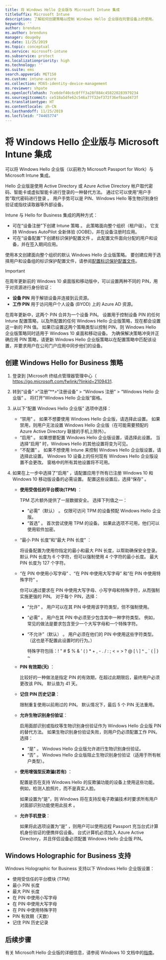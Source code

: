 ```yaml
---
title: 将 Windows Hello 企业版与 Microsoft Intune 集成
titleSuffix: Microsoft Intune
description: 了解如何创建策略以控制 Windows Hello 企业版在托管设备上的使用。
keywords: ''
author: brenduns
ms.author: brenduns
manager: dougeby
ms.date: 11/25/2019
ms.topic: conceptual
ms.service: microsoft-intune
ms.subservice: protect
ms.localizationpriority: high
ms.technology: ''
ms.suite: ems
search.appverid: MET150
ms.custom: intune-azure
ms.collection: M365-identity-device-management
ms.reviewer: shpate
ms.openlocfilehash: 7ce6def40c6c0fff3a28f884c458220283979234
ms.sourcegitcommit: ce518a5dfe62c546a77f32ef372f36efbaad473f
ms.translationtype: HT
ms.contentlocale: zh-CN
ms.lasthandoff: 11/25/2019
ms.locfileid: "74465774"
---
```

# <a name="integrate-windows-hello-for-business-with-microsoft-intune"></a>将 Windows Hello 企业版与 Microsoft Intune 集成  

可以将 Windows Hello 企业版（以前称为 Microsoft Passport for Work）与 Microsoft Intune 集成。

 Hello 企业版是使用 Active Directory 或 Azure Active Directory 帐户取代密码、智能卡或虚拟智能卡进行登录的一种替代方法。 通过它可以使用“用户手势”取代密码进行登录  。 用户手势可以是 PIN、Windows Hello 等生物识别身份验证或指纹读取器等外部设备。

Intune 与 Hello for Business 集成的两种方式：

- 可在“设备注册”下创建 Intune 策略  。 此策略面向整个组织（租户级）。 它支持 Windows AutoPilot 全新体验 (OOBE)，并在设备注册时应用。 
- 可在“设备配置”下创建标识保护配置文件  。 此配置文件面向分配的用户和设备，并在签入期间应用。 

使用本文创建面向整个组织的默认 Windows Hello 企业版策略。 要创建应用于选择用户和设备组的标识保护配置文件，请参阅[配置标识保护配置文件](identity-protection-configure.md)。  

<!--- - You can store authentication certificates in the Windows Hello for Business key storage provider (KSP). For more information, see [Secure resource access with certificate profiles in Microsoft Intune](secure-resource-access-with-certificate-profiles.md). --->

> [!IMPORTANT]
> 在周年更新前的 Windows 10 桌面版和移动版中，可以设置两种不同的 PIN，用于对资源进行身份验证：
> - **设备 PIN** 用于解锁设备并连接到云资源。
> - **工作 PIN** 用于访问用户个人设备 (BYOD) 上的 Azure AD 资源。
> 
> 在周年更新中，这两个 PIN 合并为一个设备 PIN。
> 设置用于控制设备 PIN 的任何 Intune 配置策略，以及所配置的任何 Windows Hello 企业版策略，现在都会设置这一新的 PIN 值。
> 如果已设置这两个策略类型以控制 PIN，则 Windows Hello 企业版策略同时适用于 Windows 10 桌面和移动设备。
> 为确保解决策略冲突并正确应用 PIN 策略，请更新 Windows Hello 企业版策略以在配置策略中匹配该设置，并要求用户在公司门户应用中同步他们的设备。



## <a name="create-a-windows-hello-for-business-policy"></a>创建 Windows Hello for Business 策略

1. 登录到 [Microsoft 终结点管理器管理中心（ https://go.microsoft.com/fwlink/?linkid=2109431.

2. 转到“设备”  >“注册”**>“注册设备”   > “Windows 注册”   > “Windows Hello 企业版”  。 将打开“Windows Hello 企业版”窗格。

3. 从以下“配置 Windows Hello 企业版”  选项中选择：

    - “禁用”  。 如果不想要使用 Windows Hello 企业版，请选择此设置。 如果禁用，则用户无法设置 Windows Hello 企业版（在可能需要预配的 Azure Active Directory 联接的手机上除外）。
    - “启用”  。 如果想要配置 Windows Hello 企业版设置，请选择此设置。  当选择“启用”  时，Windows Hello 的其他设置将变为可见。
    - “不配置”  。 如果不想使用 Intune 来控制 Windows Hello 企业版设置，请选择此设置。 Windows 10 设备上的任何现有 Windows Hello 企业版设置不会更改。 窗格中的所有其他设置将不可用。

4. 如果在上一步中选择了“启用”  ，请配置应用于所有已注册 Windows 10 和 Windows 10 移动版设备的必需设置。 配置这些设置后，选择“保存”  。

   - **使用受信任的平台模块(TPM)** ：

     TPM 芯片额外提供了一层数据安全。 选择下列值之一：

     - “必需”（默认）  。 仅限可访问 TPM 的设备预配 Windows Hello 企业版。
     - “首选”  。 首次尝试使用 TPM 的设备。 如果此选项不可用，他们可以使用软件加密。

   - “最小 PIN 长度”和“最大 PIN 长度”   ：

     将设备配置为使用你指定的最小和最大 PIN 长度，以帮助确保安全登录。 默认 PIN 长度为 6 个字符，但可以强制使用 4 个字符的最小长度。 最大 PIN 长度为 127 个字符。

   - “在 PIN 中使用小写字母”  、“在 PIN 中使用大写字母”  和“在 PIN 中使用特殊字符”  。

     你可以通过要求在 PIN 中使用大写字母、小写字母和特殊字符，从而强制实施更强的 PIN。 对于每个 PIN，选择：

     - “允许”  。 用户可以在其 PIN 中使用该字符类型，但不强制使用。

     - “必需”  。 用户在其 PIN 中必须至少包含其中一种字符类型。 例如，常见的做法是要求包含至少一个大写字母和一个特殊字符。

     - “不允许”（默认）  。 用户必须在他们的 PIN 中使用这些字符类型。 （这也是不配置此设置时的行为。）

       特殊字符包括：! " # $ % &amp; ' ( ) &#42; + , - . / : ; &lt; = &gt; ? @ [ \ ] ^ _ &#96; { &#124; } ~ 

   - **PIN 有效期(天)** ：

     比较好的一种做法是指定 PIN 的有效期，在超过此期限后，最终用户必须更改该 PIN。 默认值为 41 天。

   - **记住 PIN 历史记录**：

     限制重复使用以前用过的 PIN。 默认情况下，最后 5 个 PIN 无法重用。

   - **允许生物识别身份验证**：

     启用面部识别或指纹等生物识别身份验证作为 Windows Hello 企业版 PIN 的替代方法。 如果生物识别身份验证失败，则用户仍必须配置工作 PIN。 选择：

     - “是”  。 Windows Hello 企业版允许进行生物识别身份验证。
     - “否”  。 Windows Hello 企业版阻止生物识别身份验证（适用于所有帐户类型）。

   - **使用增强型反欺骗(若有)** ：

     配置是否在支持 Windows Hello 的反欺骗功能的设备上使用这些功能。 例如，检测人脸照片，而不是真实人脸。

     如果设置为“是”，则 Windows 将在支持反电子欺骗技术时要求所有用户对面部识别功能使用此技术  。

   - **允许手机登录**：

     如果将此选项设置为“是”  ，则用户可以使用远程 Passport 充当台式计算机身份验证的便携伴侣设备。 台式计算机必须加入 Azure Active Directory，并且伴侣设备必须配置 Windows Hello 企业版 PIN。

## <a name="windows-holographic-for-business-support"></a>Windows Holographic for Business 支持

Windows Holographic for Business 支持以下 Windows Hello 企业版设置：

- 使用受信任的平台模块 (TPM)
- 最小 PIN 长度
- 最大 PIN 长度
- 在 PIN 中使用小写字母
- 在 PIN 中使用大写字母
- 在 PIN 中使用特殊字符
- PIN 有效期（天数）
- 记住 PIN 历史记录

## <a name="next-steps"></a>后续步骤

有关 Microsoft Hello 企业版的详细信息，请参阅 Windows 10 文档中的[指南](https://technet.microsoft.com/library/mt589441.aspx)。
